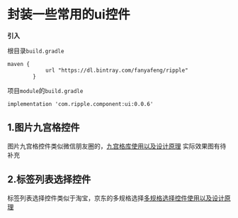 # 封装一些常用的ui控件
**引入**

根目录`build.gradle`
```
maven {
            url "https://dl.bintray.com/fanyafeng/ripple"
        }
```
项目`module`的`build.gradle`

```
implementation 'com.ripple.component:ui:0.0.6'
```
## 1.图片九宫格控件
图片九宫格控件类似微信朋友圈的，[九宫格库使用以及设计原理](https://github.com/1181631922/ModuleSample/blob/master/ripple_ui/doc/ninegrid.md)
实际效果图有待补充
## 2.标签列表选择控件
标签列表选择控件类似于淘宝，京东的多规格选择[多规格选择控件使用以及设计原理](https://github.com/1181631922/ModuleSample/blob/master/ripple_ui/doc/chooseflowview.md)